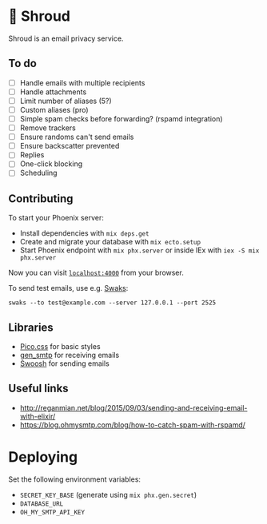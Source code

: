 # 🥷 Shroud

Shroud is an email privacy service.

## To do

- [ ] Handle emails with multiple recipients
- [ ] Handle attachments
- [ ] Limit number of aliases (5?)
- [ ] Custom aliases (pro)
- [ ] Simple spam checks before forwarding? (rspamd integration)
- [ ] Remove trackers
- [ ] Ensure randoms can't send emails
- [ ] Ensure backscatter prevented
- [ ] Replies
- [ ] One-click blocking
- [ ] Scheduling

## Contributing

To start your Phoenix server:

  * Install dependencies with `mix deps.get`
  * Create and migrate your database with `mix ecto.setup`
  * Start Phoenix endpoint with `mix phx.server` or inside IEx with `iex -S mix phx.server`

Now you can visit [`localhost:4000`](http://localhost:4000) from your browser.

To send test emails, use e.g. [Swaks](https://www.jetmore.org/john/code/swaks/):
```
swaks --to test@example.com --server 127.0.0.1 --port 2525
```

## Libraries

- [Pico.css](https://picocss.com/) for basic styles
- [gen_smtp](https://github.com/gen-smtp/gen_smtp) for receiving emails
- [Swoosh](https://hexdocs.pm/swoosh/Swoosh.html) for sending emails

## Useful links

- http://reganmian.net/blog/2015/09/03/sending-and-receiving-email-with-elixir/
- https://blog.ohmysmtp.com/blog/how-to-catch-spam-with-rspamd/

# Deploying

Set the following environment variables:
- `SECRET_KEY_BASE` (generate using `mix phx.gen.secret`)
- `DATABASE_URL`
- `OH_MY_SMTP_API_KEY`
